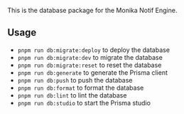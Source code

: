 This is the database package for the Monika Notif Engine.

## Usage

- `pnpm run db:migrate:deploy` to deploy the database
- `pnpm run db:migrate:dev` to migrate the database
- `pnpm run db:migrate:reset` to reset the database
- `pnpm run db:generate` to generate the Prisma client
- `pnpm run db:push` to push the database
- `pnpm run db:format` to format the database
- `pnpm run db:lint` to lint the database
- `pnpm run db:studio` to start the Prisma studio
